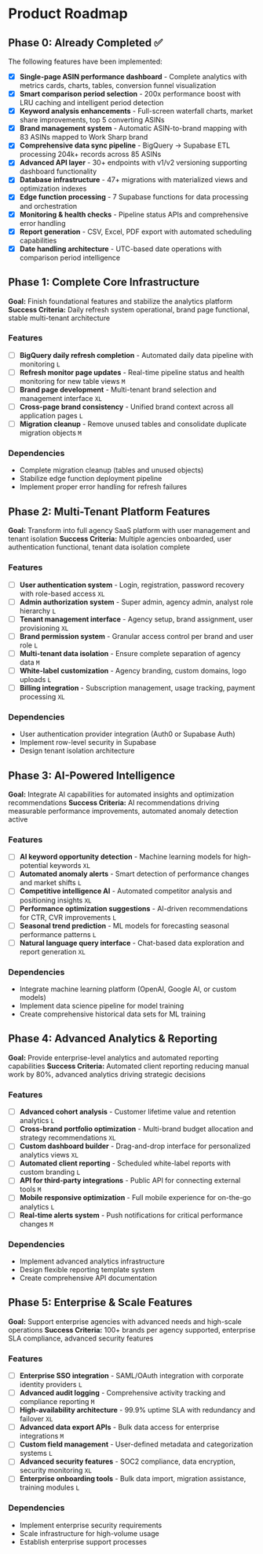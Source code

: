 # Product Roadmap

## Phase 0: Already Completed ✅
The following features have been implemented:

- [x] **Single-page ASIN performance dashboard** - Complete analytics with metrics cards, charts, tables, conversion funnel visualization
- [x] **Smart comparison period selection** - 200x performance boost with LRU caching and intelligent period detection
- [x] **Keyword analysis enhancements** - Full-screen waterfall charts, market share improvements, top 5 converting ASINs
- [x] **Brand management system** - Automatic ASIN-to-brand mapping with 83 ASINs mapped to Work Sharp brand
- [x] **Comprehensive data sync pipeline** - BigQuery → Supabase ETL processing 204k+ records across 85 ASINs
- [x] **Advanced API layer** - 30+ endpoints with v1/v2 versioning supporting dashboard functionality
- [x] **Database infrastructure** - 47+ migrations with materialized views and optimization indexes
- [x] **Edge function processing** - 7 Supabase functions for data processing and orchestration
- [x] **Monitoring & health checks** - Pipeline status APIs and comprehensive error handling
- [x] **Report generation** - CSV, Excel, PDF export with automated scheduling capabilities
- [x] **Date handling architecture** - UTC-based date operations with comparison period intelligence

## Phase 1: Complete Core Infrastructure
**Goal:** Finish foundational features and stabilize the analytics platform
**Success Criteria:** Daily refresh system operational, brand page functional, stable multi-tenant architecture

### Features
- [ ] **BigQuery daily refresh completion** - Automated daily data pipeline with monitoring `L`
- [ ] **Refresh monitor page updates** - Real-time pipeline status and health monitoring for new table views `M`
- [ ] **Brand page development** - Multi-tenant brand selection and management interface `XL`
- [ ] **Cross-page brand consistency** - Unified brand context across all application pages `L`
- [ ] **Migration cleanup** - Remove unused tables and consolidate duplicate migration objects `M`

### Dependencies
- Complete migration cleanup (tables and unused objects)
- Stabilize edge function deployment pipeline
- Implement proper error handling for refresh failures

## Phase 2: Multi-Tenant Platform Features
**Goal:** Transform into full agency SaaS platform with user management and tenant isolation
**Success Criteria:** Multiple agencies onboarded, user authentication functional, tenant data isolation complete

### Features
- [ ] **User authentication system** - Login, registration, password recovery with role-based access `XL`
- [ ] **Admin authorization system** - Super admin, agency admin, analyst role hierarchy `L`
- [ ] **Tenant management interface** - Agency setup, brand assignment, user provisioning `XL`
- [ ] **Brand permission system** - Granular access control per brand and user role `L`
- [ ] **Multi-tenant data isolation** - Ensure complete separation of agency data `M`
- [ ] **White-label customization** - Agency branding, custom domains, logo uploads `L`
- [ ] **Billing integration** - Subscription management, usage tracking, payment processing `XL`

### Dependencies
- User authentication provider integration (Auth0 or Supabase Auth)
- Implement row-level security in Supabase
- Design tenant isolation architecture

## Phase 3: AI-Powered Intelligence
**Goal:** Integrate AI capabilities for automated insights and optimization recommendations
**Success Criteria:** AI recommendations driving measurable performance improvements, automated anomaly detection active

### Features
- [ ] **AI keyword opportunity detection** - Machine learning models for high-potential keywords `XL`
- [ ] **Automated anomaly alerts** - Smart detection of performance changes and market shifts `L`
- [ ] **Competitive intelligence AI** - Automated competitor analysis and positioning insights `XL`
- [ ] **Performance optimization suggestions** - AI-driven recommendations for CTR, CVR improvements `L`
- [ ] **Seasonal trend prediction** - ML models for forecasting seasonal performance patterns `L`
- [ ] **Natural language query interface** - Chat-based data exploration and report generation `XL`

### Dependencies
- Integrate machine learning platform (OpenAI, Google AI, or custom models)
- Implement data science pipeline for model training
- Create comprehensive historical data sets for ML training

## Phase 4: Advanced Analytics & Reporting
**Goal:** Provide enterprise-level analytics and automated reporting capabilities
**Success Criteria:** Automated client reporting reducing manual work by 80%, advanced analytics driving strategic decisions

### Features
- [ ] **Advanced cohort analysis** - Customer lifetime value and retention analytics `L`
- [ ] **Cross-brand portfolio optimization** - Multi-brand budget allocation and strategy recommendations `XL`
- [ ] **Custom dashboard builder** - Drag-and-drop interface for personalized analytics views `XL`
- [ ] **Automated client reporting** - Scheduled white-label reports with custom branding `L`
- [ ] **API for third-party integrations** - Public API for connecting external tools `M`
- [ ] **Mobile responsive optimization** - Full mobile experience for on-the-go analytics `L`
- [ ] **Real-time alerts system** - Push notifications for critical performance changes `M`

### Dependencies
- Implement advanced analytics infrastructure
- Design flexible reporting template system
- Create comprehensive API documentation

## Phase 5: Enterprise & Scale Features
**Goal:** Support enterprise agencies with advanced needs and high-scale operations
**Success Criteria:** 100+ brands per agency supported, enterprise SLA compliance, advanced security features

### Features
- [ ] **Enterprise SSO integration** - SAML/OAuth integration with corporate identity providers `L`
- [ ] **Advanced audit logging** - Comprehensive activity tracking and compliance reporting `M`
- [ ] **High-availability architecture** - 99.9% uptime SLA with redundancy and failover `XL`
- [ ] **Advanced data export APIs** - Bulk data access for enterprise integrations `M`
- [ ] **Custom field management** - User-defined metadata and categorization systems `L`
- [ ] **Advanced security features** - SOC2 compliance, data encryption, security monitoring `XL`
- [ ] **Enterprise onboarding tools** - Bulk data import, migration assistance, training modules `L`

### Dependencies
- Implement enterprise security requirements
- Scale infrastructure for high-volume usage
- Establish enterprise support processes